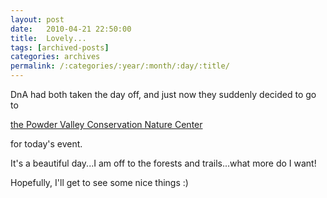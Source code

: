 ```yaml
---
layout: post
date:	2010-04-21 22:50:00
title:  Lovely...
tags: [archived-posts]
categories: archives
permalink: /:categories/:year/:month/:day/:title/
---
```

DnA had both taken the day off, and just now they suddenly decided to go to

<a href="http://mdc.mo.gov/areas/cnc/powder/"> the Powder Valley Conservation Nature Center </a>

for today's event.

It's a beautiful day...I am off to the forests and trails...what more do I want!

Hopefully, I'll get to see some nice things :)
